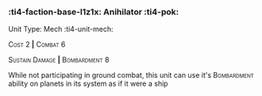 ### :ti4-faction-base-l1z1x: **Anihilator** :ti4-pok:

Unit Type: Mech :ti4-unit-mech:

<span style="font-variant:small-caps;">Cost 2</span> __|__ <span style="font-variant:small-caps;">Combat 6</span>

<span style="font-variant:small-caps;">Sustain Damage</span> __|__ <span style="font-variant:small-caps;">Bombardment</span> 8

While not participating in ground combat, this unit can use it's <span style="font-variant:small-caps;">Bombardment</span> ability on planets in its system as if it were a ship